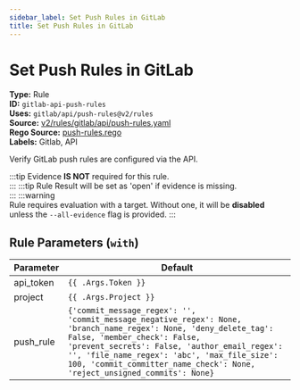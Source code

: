 ```yaml
---
sidebar_label: Set Push Rules in GitLab
title: Set Push Rules in GitLab
---  
```

# Set Push Rules in GitLab  
**Type:** Rule  
**ID:** `gitlab-api-push-rules`  
**Uses:** `gitlab/api/push-rules@v2/rules`  
**Source:** [v2/rules/gitlab/api/push-rules.yaml](https://github.com/scribe-public/sample-policies/v2/rules/gitlab/api/push-rules.yaml)  
**Rego Source:** [push-rules.rego](https://github.com/scribe-public/sample-policies/v2/rules/gitlab/api/push-rules.rego)  
**Labels:** Gitlab, API  

Verify GitLab push rules are configured via the API.

:::tip 
Evidence **IS NOT** required for this rule.  
::: 
:::tip 
Rule Result will be set as 'open' if evidence is missing.  
::: 
:::warning  
Rule requires evaluation with a target. Without one, it will be **disabled** unless the `--all-evidence` flag is provided.
::: 

## Rule Parameters (`with`)  
| Parameter | Default |
|-----------|---------|
| api_token | `{{ .Args.Token }}` |
| project | `{{ .Args.Project }}` |
| push_rule | `{'commit_message_regex': '', 'commit_message_negative_regex': None, 'branch_name_regex': None, 'deny_delete_tag': False, 'member_check': False, 'prevent_secrets': False, 'author_email_regex': '', 'file_name_regex': 'abc', 'max_file_size': 100, 'commit_committer_name_check': None, 'reject_unsigned_commits': None}` |
